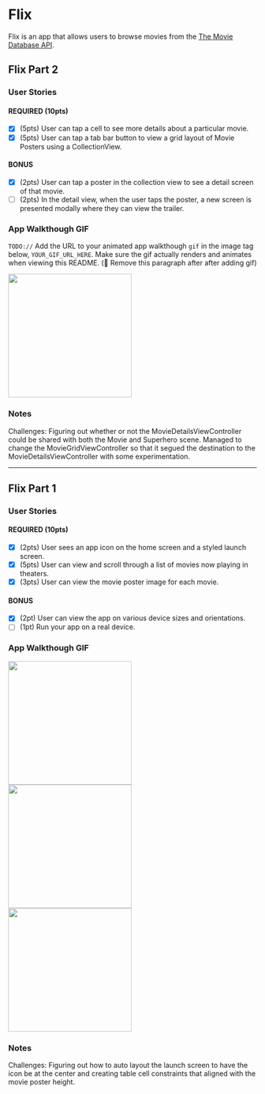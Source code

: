 # Flix

Flix is an app that allows users to browse movies from the [The Movie Database API](http://docs.themoviedb.apiary.io/#).

## Flix Part 2

### User Stories

#### REQUIRED (10pts)
- [x] (5pts) User can tap a cell to see more details about a particular movie.
- [x] (5pts) User can tap a tab bar button to view a grid layout of Movie Posters using a CollectionView.

#### BONUS
- [x] (2pts) User can tap a poster in the collection view to see a detail screen of that movie.
- [ ] (2pts) In the detail view, when the user taps the poster, a new screen is presented modally where they can view the trailer.

### App Walkthough GIF
`TODO://` Add the URL to your animated app walkthough `gif` in the image tag below, `YOUR_GIF_URL_HERE`. Make sure the gif actually renders and animates when viewing this README. (🚫 Remove this paragraph after after adding gif)

<img src="https://i.imgur.com/yOI3svm.mp4" width=250><br>

### Notes
Challenges: Figuring out whether or not the MovieDetailsViewController could be shared with both the Movie and Superhero scene. Managed to change the MovieGridViewController so that it segued the destination to the MovieDetailsViewController with some experimentation.

---

## Flix Part 1

### User Stories

#### REQUIRED (10pts)
- [x] (2pts) User sees an app icon on the home screen and a styled launch screen.
- [x] (5pts) User can view and scroll through a list of movies now playing in theaters.
- [x] (3pts) User can view the movie poster image for each movie.

#### BONUS
- [x] (2pt) User can view the app on various device sizes and orientations.
- [ ] (1pt) Run your app on a real device.

### App Walkthough GIF

<img src=https://i.imgur.com/Hm4Ykuv.gif width=250><br>
<img src=https://i.imgur.com/rERllEo.gif width=250><br>
<img src=https://i.imgur.com/A60ZgrO.gif width=250><br>

### Notes
Challenges: Figuring out how to auto layout the launch screen to have the icon be at the center and creating table cell constraints that aligned with the movie poster height.
